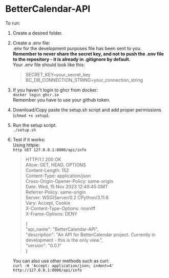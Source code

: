 # BetterCalendar-API  
  
To run:  
1. Create a desired folder.
2. Create a .env file:  
.env for the development purposes file has been sent to you.  
**Remember to never share the secret key, and not to push the .env file to the repository - it is already in .gitignore by default.**  
Your .env file should look like this:  
    > SECRET_KEY=your_secret_key
    > BC_DB_CONNECTION_STRING=your_connection_string
3. If you haven't login to ghcr from docker:  
   `docker login ghcr.io`  
   Remember you have to use your github token.  
4. Download/Copy paste the setup.sh script and add proper permissions (`chmod +x setup`).  
5. Run the setup script.  
    `./setup.sh`

6. Test if it works:  
Using httpie:  
`http GET 127.0.0.1:8000/api/info`  
    > HTTP/1.1 200 OK  
    > Allow: GET, HEAD, OPTIONS  
    > Content-Length: 152  
    > Content-Type: application/json  
    > Cross-Origin-Opener-Policy: same-origin    
    > Date: Wed, 15 Nov 2023 12:48:45 GMT  
    > Referrer-Policy: same-origin  
    > Server: WSGIServer/0.2 CPython/3.11.6  
    > Vary: Accept, Cookie  
    > X-Content-Type-Options: nosniff  
    > X-Frame-Options: DENY  
    >   
    > {  
    >     "api_name": "BetterCalendar-API",  
    >     "description": "An API for BetterCalendar project. Currently in development - this is the only view.",  
    >     "version": "0.0.1"  
    > }
    
    You can also use other methods such as curl:  
   `curl -H 'Accept: application/json; indent=4' http://127.0.0.1:8000/api/info`
